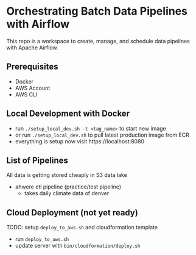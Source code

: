 # Orchestrating Batch Data Pipelines with Airflow

This repo is a workspace to create, manage, and schedule data pipelines with Apache Airflow.

## Prerequisites
- Docker
- AWS Account
- AWS CLI

## Local Development with Docker
- run `./setup_local_dev.sh -t <tag_name>` to start new image
- or run `./setup_local_dev.sh` to pull latest production image from ECR
- everything is setup now visit https://localhost:8080

## List of Pipelines
All data is getting stored cheaply in S3 data lake

- ahwere etl pipeline (practice/test pipeline)
    - takes daily climate data of denver

## Cloud Deployment (not yet ready)

TODO: setup `deploy_to_aws.sh` and cloudformation template

- run `deploy_to_aws.sh`
- update server with `bin/cloudformation/deploy.sh`
